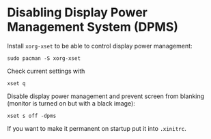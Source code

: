 # Disabling Display Power Management System (DPMS)

Install `xorg-xset` to be able to control display power management:
```
sudo pacman -S xorg-xset
```

Check current settings with
```
xset q
```

Disable display power management and prevent screen from blanking (monitor is turned on but with a black image):
```
xset s off -dpms
```

If you want to make it permanent on startup put it into `.xinitrc`.
